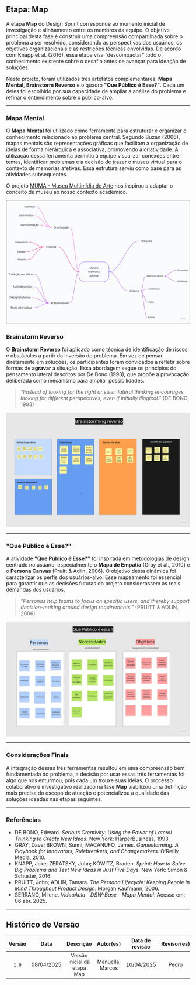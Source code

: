 ## Etapa: Map

A etapa **Map** do Design Sprint corresponde ao momento inicial de investigação e alinhamento entre os membros da equipe. O objetivo principal desta fase é construir uma compreensão compartilhada sobre o problema a ser resolvido, considerando as perspectivas dos usuários, os objetivos organizacionais e as restrições técnicas envolvidas. De acordo com Knapp et al. (2016), essa etapa visa “descompactar” todo o conhecimento existente sobre o desafio antes de avançar para ideação de soluções.

Neste projeto, foram utilizados três artefatos complementares: **Mapa Mental**, **Brainstorm Reverso** e o quadro **"Que Público é Esse?"**. Cada um deles foi escolhido por sua capacidade de ampliar a análise do problema e refinar o entendimento sobre o público-alvo.

---

### Mapa Mental

O **Mapa Mental** foi utilizado como ferramenta para estruturar e organizar o conhecimento relacionado ao problema central. Segundo Buzan (2006), mapas mentais são representações gráficas que facilitam a organização de ideias de forma hierárquica e associativa, promovendo a criatividade. A utilização dessa ferramenta permitiu à equipe visualizar conexões entre temas, identificar problemas e a decisão de trazer o museu virtual para o contexto de memórias afetivas. Essa estrutura serviu como base para as atividades subsequentes.

O projeto [MUMA - Museu Multimídia de Arte](https://muma.art.br/) nos inspirou a adaptar o conceito de museu ao nosso contexto acadêmico.

![Mapa mental Museu memória afetiva](mapamental.png)

### Brainstorm Reverso

O **Brainstorm Reverso** foi aplicado como técnica de identificação de riscos e obstáculos a partir da inversão do problema. Em vez de pensar diretamente em soluções, os participantes foram convidados a refletir sobre formas de **agravar** a situação. Essa abordagem segue os princípios do pensamento lateral descritos por De Bono (1993), que propõe a provocação deliberada como mecanismo para ampliar possibilidades.

> *"Instead of looking for the right answer, lateral thinking encourages looking for different perspectives, even if initially illogical."* (DE BONO, 1993)

![Brainstorming Reverso](brainstorming_reverso.png)

---

### "Que Público é Esse?"

A atividade **"Que Público é Esse?"** foi inspirada em metodologias de design centrado no usuário, especialmente o **Mapa de Empatia** (Gray et al., 2010) e o **Persona Canvas** (Pruitt & Adlin, 2006). O objetivo desta dinâmica foi caracterizar os perfis dos usuários-alvo. Esse mapeamento foi essencial para garantir que as decisões futuras do projeto considerassem as reais demandas dos usuários.

> *"Personas help teams to focus on specific users, and thereby support decision-making around design requirements."* (PRUITT & ADLIN, 2006)

![Que público é esse?](publico.png)

---

### Considerações Finais

A integração dessas três ferramentas resultou em uma compreensão bem fundamentada do problema, a decisão por usar essas trẽs ferramentas foi algo que nos enturmou, pois cada um trouxe suas ideias. O processo colaborativo e investigativo realizado na fase **Map** viabilizou uma definição mais precisa do escopo de atuação e potencializou a qualidade das soluções ideadas nas etapas seguintes.

---

### Referências

- DE BONO, Edward. *Serious Creativity: Using the Power of Lateral Thinking to Create New Ideas*. New York: HarperBusiness, 1993.  
- GRAY, Dave; BROWN, Sunni; MACANUFO, James. *Gamestorming: A Playbook for Innovators, Rulebreakers, and Changemakers*. O'Reilly Media, 2010.  
- KNAPP, Jake; ZERATSKY, John; KOWITZ, Braden. *Sprint: How to Solve Big Problems and Test New Ideas in Just Five Days*. New York: Simon & Schuster, 2016.  
- PRUITT, John; ADLIN, Tamara. *The Persona Lifecycle: Keeping People in Mind Throughout Product Design*. Morgan Kaufmann, 2006.
- SERRANO, Milene. *VideoAula - DSW-Base - Mapa Mental*. Acesso em: 06 abr. 2025.


---

## Histórico de Versão
| Versão | Data | Descrição | Autor(es) | Data de revisão | Revisor(es) |
| :-: | :-: | :-: | :-: | :-: | :-: |
| `1.0` | 08/04/2025  | Versão inicial da etapa Map | Manuella, Marcos | 10/04/2025 | Pedro |
